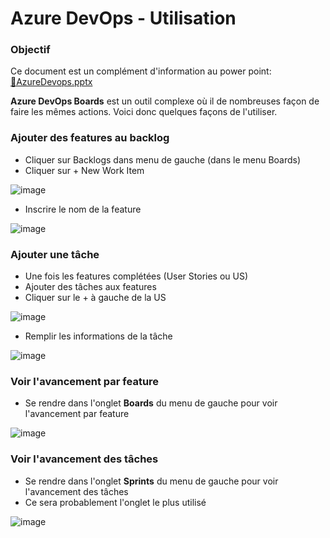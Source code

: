 # Azure DevOps - Utilisation

### Objectif

Ce document est un complément d'information au power point:
[🔗AzureDevops.pptx](https://cegepedouardmontpetit.sharepoint.com/:p:/s/CMT420InformatiqueComitesCours-5W5/EdO0yiL8VHtNqFJRuIjpqc0BcwfAADJGKR33Iwv81O5Oyw?e=at23T4)

**Azure DevOps Boards** est un outil complexe où il de nombreuses façon de faire les mêmes actions. Voici donc quelques façons de l'utiliser.

### Ajouter des features au backlog

- Cliquer sur Backlogs dans menu de gauche (dans le menu Boards)
- Cliquer sur + New Work Item

![image](/img/infos/DevOps/Utilisation/5W5-s2-us1.jpg)

- Inscrire le nom de la feature

![image](/img/infos/DevOps/Utilisation/5W5-s2-us2.jpg)


### Ajouter une tâche

- Une fois les features complétées (User Stories ou US)
- Ajouter des tâches aux features
- Cliquer sur le + à gauche de la US

![image](/img/infos/DevOps/Utilisation/5W5-s2-us3.jpg)

- Remplir les informations de la tâche

![image](/img/infos/DevOps/Utilisation/5W5-s2-us4.jpg)

### Voir l'avancement par feature

- Se rendre dans l'onglet **Boards** du menu de gauche pour voir l'avancement par feature

![image](/img/infos/DevOps/Utilisation/5W5-s2-boards.jpg)

### Voir l'avancement des tâches

- Se rendre dans l'onglet **Sprints** du menu de gauche pour voir l'avancement des tâches
- Ce sera probablement l'onglet le plus utilisé


![image](/img/infos/DevOps/Utilisation/5W5-s2-sprints.jpg)


